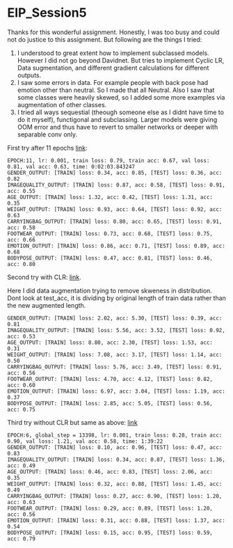 # EIP_Session5

Thanks for this wonderful assignment. Honestly, I was too busy and could not do justice to this assignment. But following are the things I tried:

1. I understood to great extent how to implement subclassed models. However I did not go beyond Davidnet. But tries to implement Cyclic LR, Data sugmentation, and different gradient calculations for different outputs. 
2. I saw some errors in data. For example people with back pose had emotion other than neutral. So I made that all Neutral. Also I saw that some classes were heavily skewed, so I added some more examples via augmentation of other classes.
3. I tried all ways sequestial (theough someone else as I didnt have time to do it myself), functigonal and subclassing. Larger models were giving OOM error and thus have to revert to smaller networks or deeper with separable conv only.

First try after 11 epochs [link](https://github.com/abhinavdayal/EIP_Session5/blob/master/Davidnet_PersonAttributes_success01.ipynb):

```
EPOCH:11, lr: 0.001, train loss: 0.79, train acc: 0.67, val loss: 0.81, val acc: 0.63, time: 0:02:03.843247
GENDER_OUTPUT: [TRAIN] loss: 0.34, acc: 0.85, [TEST] loss: 0.36, acc: 0.82
IMAGEQUALITY_OUTPUT: [TRAIN] loss: 0.87, acc: 0.58, [TEST] loss: 0.91, acc: 0.55
AGE_OUTPUT: [TRAIN] loss: 1.32, acc: 0.42, [TEST] loss: 1.31, acc: 0.35
WEIGHT_OUTPUT: [TRAIN] loss: 0.93, acc: 0.64, [TEST] loss: 0.92, acc: 0.63
CARRYINGBAG_OUTPUT: [TRAIN] loss: 0.80, acc: 0.65, [TEST] loss: 0.91, acc: 0.58
FOOTWEAR_OUTPUT: [TRAIN] loss: 0.73, acc: 0.68, [TEST] loss: 0.75, acc: 0.66
EMOTION_OUTPUT: [TRAIN] loss: 0.86, acc: 0.71, [TEST] loss: 0.89, acc: 0.68
BODYPOSE_OUTPUT: [TRAIN] loss: 0.47, acc: 0.81, [TEST] loss: 0.46, acc: 0.80
```

Second try with CLR: [link](https://github.com/abhinavdayal/EIP_Session5/blob/master/Experiment_05_Davidnet_PersonAttributes_CLR_multigrad%2C_multilr.ipynb). 

Here I did data augmentation trying to remove skweness in distribution. Dont look at test_acc, it is dividing by original length of train data rather than the new augmented length. 
```
GENDER_OUTPUT: [TRAIN] loss: 2.02, acc: 5.30, [TEST] loss: 0.39, acc: 0.81
IMAGEQUALITY_OUTPUT: [TRAIN] loss: 5.56, acc: 3.52, [TEST] loss: 0.92, acc: 0.53
AGE_OUTPUT: [TRAIN] loss: 8.80, acc: 2.30, [TEST] loss: 1.53, acc: 0.31
WEIGHT_OUTPUT: [TRAIN] loss: 7.08, acc: 3.17, [TEST] loss: 1.14, acc: 0.50
CARRYINGBAG_OUTPUT: [TRAIN] loss: 5.76, acc: 3.49, [TEST] loss: 0.91, acc: 0.56
FOOTWEAR_OUTPUT: [TRAIN] loss: 4.70, acc: 4.12, [TEST] loss: 0.82, acc: 0.60
EMOTION_OUTPUT: [TRAIN] loss: 6.97, acc: 3.04, [TEST] loss: 1.19, acc: 0.37
BODYPOSE_OUTPUT: [TRAIN] loss: 2.85, acc: 5.05, [TEST] loss: 0.56, acc: 0.75
```

Third try without CLR but same as above: [link](https://github.com/abhinavdayal/EIP_Session5/blob/master/Experiment_05_Davidnet_PersonAttributes_multigrad%2C_multilr.ipynb)
```
EPOCH:6, global_step = 13398, lr: 0.001, train loss: 0.28, train acc: 0.90, val loss: 1.21, val acc: 0.58, time: 1:39:22
GENDER_OUTPUT: [TRAIN] loss: 0.10, acc: 0.96, [TEST] loss: 0.47, acc: 0.83
IMAGEQUALITY_OUTPUT: [TRAIN] loss: 0.34, acc: 0.87, [TEST] loss: 1.36, acc: 0.49
AGE_OUTPUT: [TRAIN] loss: 0.46, acc: 0.83, [TEST] loss: 2.06, acc: 0.35
WEIGHT_OUTPUT: [TRAIN] loss: 0.32, acc: 0.88, [TEST] loss: 1.45, acc: 0.49
CARRYINGBAG_OUTPUT: [TRAIN] loss: 0.27, acc: 0.90, [TEST] loss: 1.20, acc: 0.63
FOOTWEAR_OUTPUT: [TRAIN] loss: 0.29, acc: 0.89, [TEST] loss: 1.20, acc: 0.56
EMOTION_OUTPUT: [TRAIN] loss: 0.31, acc: 0.88, [TEST] loss: 1.37, acc: 0.54
BODYPOSE_OUTPUT: [TRAIN] loss: 0.15, acc: 0.95, [TEST] loss: 0.59, acc: 0.79
```
